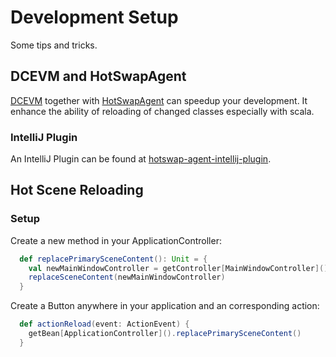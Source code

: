 # Development Setup

Some tips and tricks.

## DCEVM and HotSwapAgent

[DCEVM](http://dcevm.github.io/) together with [HotSwapAgent](http://hotswapagent.org/) can speedup your development. It enhance the ability of reloading of changed classes especially with scala.

### IntelliJ Plugin

An IntelliJ Plugin can be found at [hotswap-agent-intellij-plugin](https://github.com/dmitry-zhuravlev/hotswap-agent-intellij-plugin).


## Hot Scene Reloading

### Setup

Create a new method in your ApplicationController:

```scala
  def replacePrimarySceneContent(): Unit = {
    val newMainWindowController = getController[MainWindowController]()
    replaceSceneContent(newMainWindowController)
  }
```

Create a Button anywhere in your application and an corresponding action:

```scala
  def actionReload(event: ActionEvent) {
    getBean[ApplicationController]().replacePrimarySceneContent()
  }
```